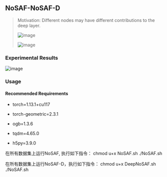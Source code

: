 ## NoSAF-NoSAF-D

> Motivation: Different nodes may have different contributions to the deep layer.
>
> ![image](https://github.com/wslong20/NoSAF-NoSAF-D/assets/103408498/c75ffc59-c907-40e7-b1df-634857928b78)
> 
> ![image](https://github.com/wslong20/NoSAF-NoSAF-D/assets/103408498/24fce978-9756-444d-bd7b-8d6a200516b1)



### Experimental Results

![image](https://github.com/wslong20/NoSAF-NoSAF-D/assets/103408498/7f1edd3b-da52-4fc6-becb-b6fad643f217)



### Usage
#### Recommended Requirements

* torch=1.13.1+cu117

* torch-geometric=2.3.1

* ogb=1.3.6

* tqdm=4.65.0

* h5py=3.9.0

在所有数据集上运行NoSAF, 执行如下指令：
  chmod u+x NoSAF.sh
  ./NoSAF.sh

在所有数据集上运行NoSAF-D，执行如下指令：
  chmod u+x DeepNoSAF.sh
  ./NoSAF.sh
